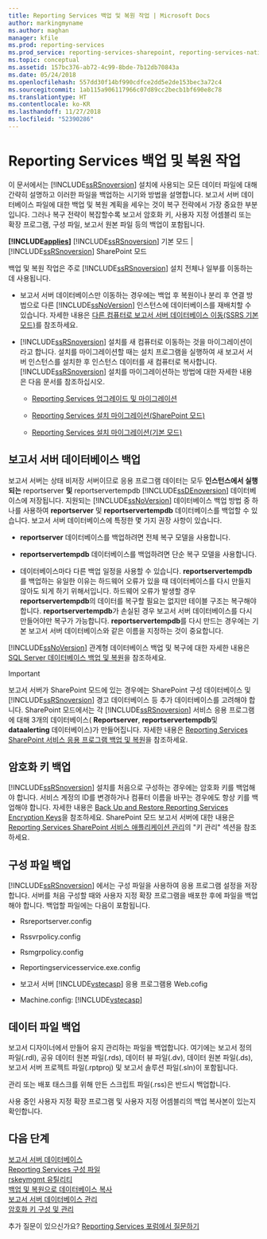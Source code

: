 ```yaml
---
title: Reporting Services 백업 및 복원 작업 | Microsoft Docs
author: markingmyname
ms.author: maghan
manager: kfile
ms.prod: reporting-services
ms.prod_service: reporting-services-sharepoint, reporting-services-native
ms.topic: conceptual
ms.assetid: 157bc376-ab72-4c99-8bde-7b12db70843a
ms.date: 05/24/2018
ms.openlocfilehash: 557dd30f14bf990cdfce2dd5e2de153bec3a72c4
ms.sourcegitcommit: 1ab115a906117966c07d89cc2becb1bf690e8c78
ms.translationtype: HT
ms.contentlocale: ko-KR
ms.lasthandoff: 11/27/2018
ms.locfileid: "52390286"
---
```

# <a name="backup-and-restore-operations-for-reporting-services"></a>Reporting Services 백업 및 복원 작업

  이 문서에서는 [!INCLUDE[ssRSnoversion](../../includes/ssrsnoversion-md.md)] 설치에 사용되는 모든 데이터 파일에 대해 간략히 설명하고 이러한 파일을 백업하는 시기와 방법을 설명합니다. 보고서 서버 데이터베이스 파일에 대한 백업 및 복원 계획을 세우는 것이 복구 전략에서 가장 중요한 부분입니다. 그러나 복구 전략이 복잡할수록 보고서 암호화 키, 사용자 지정 어셈블리 또는 확장 프로그램, 구성 파일, 보고서 원본 파일 등의 백업이 포함됩니다.  
  
 **[!INCLUDE[applies](../../includes/applies-md.md)]** [!INCLUDE[ssRSnoversion](../../includes/ssrsnoversion-md.md)] 기본 모드 | [!INCLUDE[ssRSnoversion](../../includes/ssrsnoversion-md.md)] SharePoint 모드  
  
 백업 및 복원 작업은 주로 [!INCLUDE[ssRSnoversion](../../includes/ssrsnoversion-md.md)] 설치 전체나 일부를 이동하는 데 사용됩니다.  
  
-   보고서 서버 데이터베이스만 이동하는 경우에는 백업 후 복원이나 분리 후 연결 방법으로 다른 [!INCLUDE[ssNoVersion](../../includes/ssnoversion-md.md)] 인스턴스에 데이터베이스를 재배치할 수 있습니다. 자세한 내용은 [다른 컴퓨터로 보고서 서버 데이터베이스 이동&#40;SSRS 기본 모드&#41;](../../reporting-services/report-server/moving-the-report-server-databases-to-another-computer-ssrs-native-mode.md)를 참조하세요.  
  
-   [!INCLUDE[ssRSnoversion](../../includes/ssrsnoversion-md.md)] 설치를 새 컴퓨터로 이동하는 것을 마이그레이션이라고 합니다. 설치를 마이그레이션할 때는 설치 프로그램을 실행하여 새 보고서 서버 인스턴스를 설치한 후 인스턴스 데이터를 새 컴퓨터로 복사합니다. [!INCLUDE[ssRSnoversion](../../includes/ssrsnoversion-md.md)] 설치를 마이그레이션하는 방법에 대한 자세한 내용은 다음 문서를 참조하십시오.  
  
    -   [Reporting Services 업그레이드 및 마이그레이션](../../reporting-services/install-windows/upgrade-and-migrate-reporting-services.md)  
  
    -   [Reporting Services 설치 마이그레이션&#40;SharePoint 모드&#41;](../../reporting-services/install-windows/migrate-a-reporting-services-installation-sharepoint-mode.md)  
  
    -   [Reporting Services 설치 마이그레이션&#40;기본 모드&#41;](../../reporting-services/install-windows/migrate-a-reporting-services-installation-native-mode.md)  
  
## <a name="backing-up-the-report-server-databases"></a>보고서 서버 데이터베이스 백업  
 보고서 서버는 상태 비저장 서버이므로 응용 프로그램 데이터는 모두 **인스턴스에서 실행되는** reportserver **및** reportservertempdb [!INCLUDE[ssDEnoversion](../../includes/ssdenoversion-md.md)] 데이터베이스에 저장됩니다. 지원되는 [!INCLUDE[ssNoVersion](../../includes/ssnoversion-md.md)] 데이터베이스 백업 방법 중 하나를 사용하여 **reportserver** 및 **reportservertempdb** 데이터베이스를 백업할 수 있습니다. 보고서 서버 데이터베이스에 특정한 몇 가지 권장 사항이 있습니다.  
  
-   **reportserver** 데이터베이스를 백업하려면 전체 복구 모델을 사용합니다.  
  
-   **reportservertempdb** 데이터베이스를 백업하려면 단순 복구 모델을 사용합니다.  
  
-   데이터베이스마다 다른 백업 일정을 사용할 수 있습니다. **reportservertempdb** 를 백업하는 유일한 이유는 하드웨어 오류가 있을 때 데이터베이스를 다시 만들지 않아도 되게 하기 위해서입니다. 하드웨어 오류가 발생할 경우 **reportservertempdb**의 데이터를 복구할 필요는 없지만 테이블 구조는 복구해야 합니다. **reportservertempdb**가 손실된 경우 보고서 서버 데이터베이스를 다시 만들어야만 복구가 가능합니다. **reportservertempdb**를 다시 만드는 경우에는 기본 보고서 서버 데이터베이스와 같은 이름을 지정하는 것이 중요합니다.  
  
 [!INCLUDE[ssNoVersion](../../includes/ssnoversion-md.md)] 관계형 데이터베이스 백업 및 복구에 대한 자세한 내용은 [SQL Server 데이터베이스 백업 및 복원](../../relational-databases/backup-restore/back-up-and-restore-of-sql-server-databases.md)을 참조하세요.  
  
> [!IMPORTANT]  
>  보고서 서버가 SharePoint 모드에 있는 경우에는 SharePoint 구성 데이터베이스 및 [!INCLUDE[ssRSnoversion](../../includes/ssrsnoversion-md.md)] 경고 데이터베이스 등 추가 데이터베이스를 고려해야 합니다. SharePoint 모드에서는 각 [!INCLUDE[ssRSnoversion](../../includes/ssrsnoversion-md.md)] 서비스 응용 프로그램에 대해 3개의 데이터베이스( **Reportserver**, **reportservertempdb**및 **dataalerting** 데이터베이스)가 만들어집니다. 자세한 내용은 [Reporting Services SharePoint 서비스 응용 프로그램 백업 및 복원](../../reporting-services/report-server-sharepoint/backup-and-restore-reporting-services-sharepoint-service-applications.md)을 참조하세요.  
  
## <a name="backing-up-the-encryption-keys"></a>암호화 키 백업  
 [!INCLUDE[ssRSnoversion](../../includes/ssrsnoversion-md.md)] 설치를 처음으로 구성하는 경우에는 암호화 키를 백업해야 합니다. 서비스 계정의 ID를 변경하거나 컴퓨터 이름을 바꾸는 경우에도 항상 키를 백업해야 합니다. 자세한 내용은 [Back Up and Restore Reporting Services Encryption Keys](../../reporting-services/install-windows/ssrs-encryption-keys-back-up-and-restore-encryption-keys.md)을 참조하세요. SharePoint 모드 보고서 서버에 대한 내용은 [Reporting Services SharePoint 서비스 애플리케이션 관리](../../reporting-services/report-server-sharepoint/manage-a-reporting-services-sharepoint-service-application.md)의 "키 관리" 섹션을 참조하세요.  
  
## <a name="backing-up-the-configuration-files"></a>구성 파일 백업  
 [!INCLUDE[ssRSnoversion](../../includes/ssrsnoversion-md.md)] 에서는 구성 파일을 사용하여 응용 프로그램 설정을 저장합니다. 서버를 처음 구성할 때와 사용자 지정 확장 프로그램을 배포한 후에 파일을 백업해야 합니다. 백업할 파일에는 다음이 포함됩니다.  
  
-   Rsreportserver.config  
  
-   Rssvrpolicy.config  
  
-   Rsmgrpolicy.config  
  
-   Reportingservicesservice.exe.config  
  
-   보고서 서버 [!INCLUDE[vstecasp](../../includes/vstecasp-md.md)] 응용 프로그램용 Web.cofig
  
-   Machine.config: [!INCLUDE[vstecasp](../../includes/vstecasp-md.md)]  
  
## <a name="backing-up-data-files"></a>데이터 파일 백업  
 보고서 디자이너에서 만들어 유지 관리하는 파일을 백업합니다. 여기에는 보고서 정의 파일(.rdl), 공유 데이터 원본 파일(.rds), 데이터 뷰 파일(.dv), 데이터 원본 파일(.ds), 보고서 서버 프로젝트 파일(.rptproj) 및 보고서 솔루션 파일(.sln)이 포함됩니다.  
  
 관리 또는 배포 태스크를 위해 만든 스크립트 파일(.rss)은 반드시 백업합니다.  
  
 사용 중인 사용자 지정 확장 프로그램 및 사용자 지정 어셈블리의 백업 복사본이 있는지 확인합니다.  

## <a name="next-steps"></a>다음 단계

[보고서 서버 데이터베이스](../../reporting-services/report-server/report-server-database-ssrs-native-mode.md)   
[Reporting Services 구성 파일](../../reporting-services/report-server/reporting-services-configuration-files.md)   
[rskeymgmt 유틸리티](../../reporting-services/tools/rskeymgmt-utility-ssrs.md)   
[백업 및 복원으로 데이터베이스 복사](../../relational-databases/databases/copy-databases-with-backup-and-restore.md)   
[보고서 서버 데이터베이스 관리](../../reporting-services/report-server/administer-a-report-server-database-ssrs-native-mode.md)   
[암호화 키 구성 및 관리](../../reporting-services/install-windows/ssrs-encryption-keys-manage-encryption-keys.md)  

추가 질문이 있으신가요? [Reporting Services 포럼에서 질문하기](https://go.microsoft.com/fwlink/?LinkId=620231)
